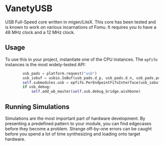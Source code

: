 # VanetyUSB

USB Full-Speed core written in migen/LiteX.  This core has been tested and is known to work on various incarnations of Fomu.  It requires you to have a 48 MHz clock and a 12 MHz clock.

## Usage

To use this in your project, instantiate one of the CPU instances.  The `epfifo` instances is the most widely-tested API:

```python
        usb_pads = platform.request("usb")
        usb_iobuf = usbio.IoBuf(usb_pads.d_p, usb_pads.d_n, usb_pads.pullup)
        self.submodules.usb = epfifo.PerEndpointFifoInterface(usb_iobuf, debug=usb_debug)
        if usb_debug:
            self.add_wb_master(self.usb.debug_bridge.wishbone)
```

## Running Simulations

Simulations are the most important part of hardware development.  By presenting a predefined pattern to your module, you can find edgecases before they become a problem.  Strange off-by-one errors can be caught before you spend a lot of time synthesizing and loading onto target hardware.
